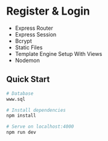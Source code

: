 # Register & Login

- Express Router
- Express Session
- Bcrypt
- Static Files
- Template Engine Setup With Views
- Nodemon



## Quick Start

```bash
# Database
www.sql

# Install dependencies
npm install

# Serve on localhost:4000
npm run dev
```
